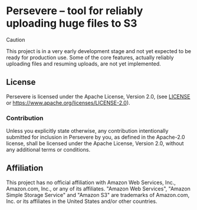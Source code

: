 # Persevere &ndash; tool for reliably uploading huge files to S3

> [!CAUTION]
> This project is in a very early development stage and not yet expected to be ready for production use.
> Some of the core features, actually reliably uploading files and resuming uploads, are not yet implemented.

## License

Persevere is licensed under the Apache License, Version 2.0, (see [LICENSE](LICENSE) or <https://www.apache.org/licenses/LICENSE-2.0>).

### Contribution

Unless you explicitly state otherwise, any contribution intentionally submitted for inclusion in Persevere by you, as defined in the Apache-2.0 license, shall be licensed under the Apache License, Version 2.0, without any additional terms or conditions.

## Affiliation

This project has no official affiliation with Amazon Web Services, Inc., Amazon.com, Inc., or any of its affiliates.
"Amazon Web Services", "Amazon Simple Storage Service" and "Amazon S3" are trademarks of Amazon.com, Inc. or its affiliates in the United States and/or other countries.
